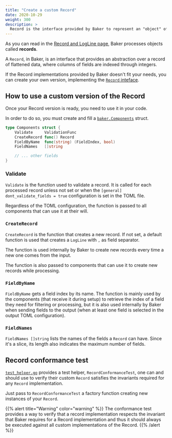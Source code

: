 ```yaml
---
title: "Create a custom Record"
date: 2020-10-29
weight: 300
description: >
  Record is the interface provided by Baker to represent an "object" of data
---
```


As you can read in the [Record and LogLine page](/docs/core-concepts/record_implementation/),
Baker processes objects called **records**.

A `Record`, in Baker, is an interface that provides an abstraction over a record of flattened data,
where columns of fields are indexed through integers.

If the Record implementations provided by Baker doesn't fit your needs, you can create your own
version, implementing the [`Record` inteface](https://pkg.go.dev/github.com/AdRoll/baker#Record).

## How to use a custom version of the Record

Once your Record version is ready, you need to use it in your code.

In order to do so, you must create and fill a [`baker.Components`](/docs/how-tos/baker_components/) struct.

```go
type Components struct {
	Validate     ValidationFunc
	CreateRecord func() Record
	FieldByName  func(string) (FieldIndex, bool)
	FieldNames   []string

	// ... other fields
}
```

### Validate

`Validate` is the function used to validate a record. It is called for each processed record
unless not set or when the `[general] dont_validate_fields = true` configuration is set in
the TOML file.

Regardless of the TOML configuration, the function is passed to all components that can use
it at their will.

### `CreateRecord`

`CreateRecord` is the function that creates a new record. If not set, a default function is
used that creates a `LogLine` with `,` as field separator.

The function is used internally by Baker to create new records every time a new one comes from
the input.

The function is also passed to components that can use it to create new records while processing.

### `FieldByName`

`FieldByName` gets a field index by its name. The function is mainly used by the components
(that receive it during setup) to retrieve the index of a field they need for filtering or
processing, but it is also used internally by Baker when sending fields to the output
(when at least one field is selected in the output TOML configuration).

### `FieldNames`

`FieldNames []string` lists the names of the fields a `Record` can have. Since it's a slice, its
length also indicates the maximum number of fields.

## Record conformance test

[`test_helper.go`](https://github.com/AdRoll/baker/blob/23938bc743100373379403dd25618c25f0822231/test_helper.go#L11)
provides a test helper, `RecordConformanceTest`, one can and should use to verify their 
custom `Record` satisfies the invariants required for any `Record` implementation.

Just pass to `RecordConformanceTest` a factory function creating new instances of your `Record`.

{{% alert title="Warning" color="warning" %}}
The conformance test provides a way to verify that a record implementation respects the
invariant that Baker requires for a Record implementation and thus it should always
be executed against all custom implementations of the Record.
{{% /alert %}}
